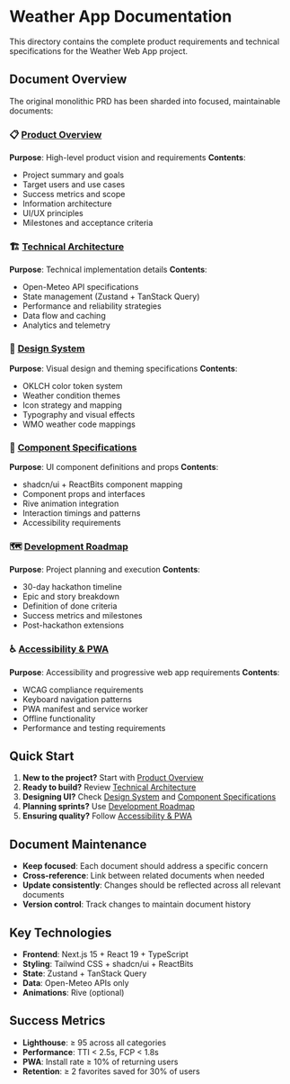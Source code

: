 # Weather App Documentation

This directory contains the complete product requirements and technical specifications for the Weather Web App project.

## Document Overview

The original monolithic PRD has been sharded into focused, maintainable documents:

### 📋 [Product Overview](product-overview.md)
**Purpose**: High-level product vision and requirements
**Contents**:
- Project summary and goals
- Target users and use cases
- Success metrics and scope
- Information architecture
- UI/UX principles
- Milestones and acceptance criteria

### 🏗️ [Technical Architecture](technical-architecture.md)
**Purpose**: Technical implementation details
**Contents**:
- Open-Meteo API specifications
- State management (Zustand + TanStack Query)
- Performance and reliability strategies
- Data flow and caching
- Analytics and telemetry

### 🎨 [Design System](design-system.md)
**Purpose**: Visual design and theming specifications
**Contents**:
- OKLCH color token system
- Weather condition themes
- Icon strategy and mapping
- Typography and visual effects
- WMO weather code mappings

### 🧩 [Component Specifications](component-specifications.md)
**Purpose**: UI component definitions and props
**Contents**:
- shadcn/ui + ReactBits component mapping
- Component props and interfaces
- Rive animation integration
- Interaction timings and patterns
- Accessibility requirements

### 🗺️ [Development Roadmap](development-roadmap.md)
**Purpose**: Project planning and execution
**Contents**:
- 30-day hackathon timeline
- Epic and story breakdown
- Definition of done criteria
- Success metrics and milestones
- Post-hackathon extensions

### ♿ [Accessibility & PWA](accessibility-pwa.md)
**Purpose**: Accessibility and progressive web app requirements
**Contents**:
- WCAG compliance requirements
- Keyboard navigation patterns
- PWA manifest and service worker
- Offline functionality
- Performance and testing requirements

## Quick Start

1. **New to the project?** Start with [Product Overview](product-overview.md)
2. **Ready to build?** Review [Technical Architecture](technical-architecture.md)
3. **Designing UI?** Check [Design System](design-system.md) and [Component Specifications](component-specifications.md)
4. **Planning sprints?** Use [Development Roadmap](development-roadmap.md)
5. **Ensuring quality?** Follow [Accessibility & PWA](accessibility-pwa.md)

## Document Maintenance

- **Keep focused**: Each document should address a specific concern
- **Cross-reference**: Link between related documents when needed
- **Update consistently**: Changes should be reflected across all relevant documents
- **Version control**: Track changes to maintain document history

## Key Technologies

- **Frontend**: Next.js 15 + React 19 + TypeScript
- **Styling**: Tailwind CSS + shadcn/ui + ReactBits
- **State**: Zustand + TanStack Query
- **Data**: Open-Meteo APIs only
- **Animations**: Rive (optional)

## Success Metrics

- **Lighthouse**: ≥ 95 across all categories
- **Performance**: TTI < 2.5s, FCP < 1.8s
- **PWA**: Install rate ≥ 10% of returning users
- **Retention**: ≥ 2 favorites saved for 30% of users
